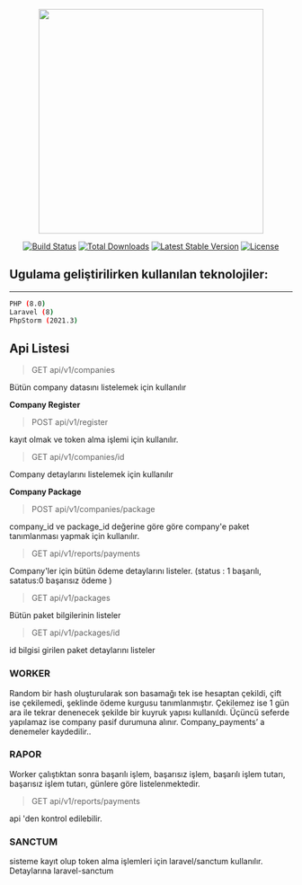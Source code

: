 <p align="center"><a href="https://laravel.com" target="_blank"><img src="https://raw.githubusercontent.com/laravel/art/master/logo-lockup/5%20SVG/2%20CMYK/1%20Full%20Color/laravel-logolockup-cmyk-red.svg" width="400"></a></p>  
  
<p align="center">  
<a href="https://travis-ci.org/laravel/framework"><img src="https://travis-ci.org/laravel/framework.svg" alt="Build Status"></a>  
<a href="https://packagist.org/packages/laravel/framework"><img src="https://img.shields.io/packagist/dt/laravel/framework" alt="Total Downloads"></a>  
<a href="https://packagist.org/packages/laravel/framework"><img src="https://img.shields.io/packagist/v/laravel/framework" alt="Latest Stable Version"></a>  
<a href="https://packagist.org/packages/laravel/framework"><img src="https://img.shields.io/packagist/l/laravel/framework" alt="License"></a>  
</p>  

Ugulama geliştirilirken kullanılan teknolojiler:
---
______

```bash
PHP (8.0)
Laravel (8)
PhpStorm (2021.3)
```
  
## Api Listesi

>   GET api/v1/companies
  
Bütün company datasını listelemek için kullanılır

**Company Register**
> POST api/v1/register

kayıt olmak ve token alma işlemi için kullanılır.
  
>   GET api/v1/companies/id

  Company detaylarını listelemek için kullanılır
  
  **Company Package**
> POST api/v1/companies/package

company_id ve package_id değerine göre göre company'e paket tanımlanması yapmak için kullanılır.

> GET api/v1/reports/payments

Company'ler için bütün ödeme detaylarını listeler. (status : 1 başarılı, satatus:0 başarısız ödeme ) 

> GET api/v1/packages

Bütün paket bilgilerinin listeler

> GET api/v1/packages/id

id bilgisi girilen paket detaylarını listeler

### WORKER
Random bir hash oluşturularak son basamağı tek ise hesaptan çekildi, çift ise çekilemedi, şeklinde ödeme kurgusu tanımlanmıştır. Çekilemez ise 1 gün ara ile tekrar denenecek şekilde bir kuyruk yapısı kullanıldı. Üçüncü seferde yapılamaz ise company pasif durumuna alınır. Company_payments’ a denemeler kaydedilir..

### RAPOR
Worker çalıştıktan sonra başarılı işlem, başarısız işlem, başarılı işlem tutarı, başarısız işlem tutarı, günlere göre listelenmektedir.

> GET api/v1/reports/payments

api 'den kontrol edilebilir.

### SANCTUM
sisteme kayıt olup token alma işlemleri için laravel/sanctum kullanılır. Detaylarına laravel-sanctum
